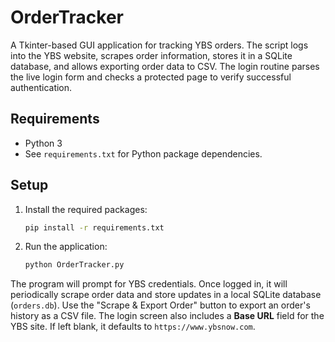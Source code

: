 # OrderTracker

A Tkinter-based GUI application for tracking YBS orders. The script logs into the YBS website, scrapes order information, stores it in a SQLite database, and allows exporting order data to CSV. The login routine parses the live login form and checks a protected page to verify successful authentication.

## Requirements

- Python 3
- See `requirements.txt` for Python package dependencies.

## Setup

1. Install the required packages:
   ```bash
   pip install -r requirements.txt
   ```
2. Run the application:
   ```bash
   python OrderTracker.py
   ```

The program will prompt for YBS credentials. Once logged in, it will periodically scrape order data and store updates in a local SQLite database (`orders.db`). Use the "Scrape & Export Order" button to export an order's history as a CSV file.
The login screen also includes a **Base URL** field for the YBS site. If left blank, it defaults to `https://www.ybsnow.com`.
